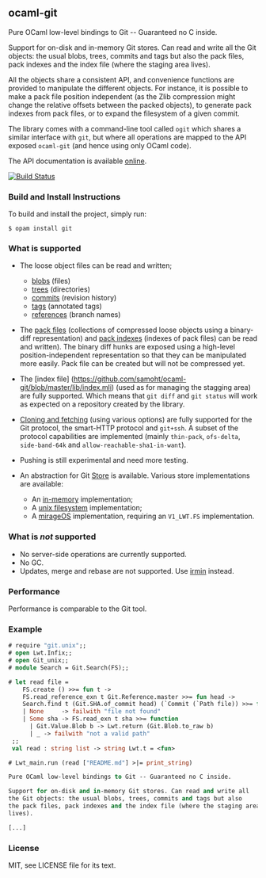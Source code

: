 ## ocaml-git

Pure OCaml low-level bindings to Git -- Guaranteed no C inside.

Support for on-disk and in-memory Git stores. Can read and write all
the Git objects: the usual blobs, trees, commits and tags but also
the pack files, pack indexes and the index file (where the staging area
lives).

All the objects share a consistent API, and convenience functions are
provided to manipulate the different objects. For instance, it is
possible to make a pack file position independent (as the Zlib
compression might change the relative offsets between the packed
objects), to generate pack indexes from pack files, or to expand
the filesystem of a given commit.

The library comes with a command-line tool called `ogit` which shares
a similar interface with `git`, but where all operations are mapped to
the API exposed `ocaml-git` (and hence using only OCaml code).

The API documentation is available
[online](http://mirage.github.io/ocaml-git/).

[![Build Status](https://travis-ci.org/mirage/ocaml-git.png?branch=master)](https://travis-ci.org/mirage/ocaml-git)

### Build and Install Instructions

To build and install the project, simply run:
```
$ opam install git
```

### What is supported

* The loose object files can be read and written;
  - [blobs](http://mirage.github.io/ocaml-git/Blob.html) (files)
  - [trees](http://mirage.github.io/ocaml-git/Tree.html) (directories)
  - [commits](http://mirage.github.io/ocaml-git/Commit.html) (revision history)
  - [tags](http://mirage.github.io/ocaml-git/Tag.html) (annotated tags)
  - [references](http://mirage.github.io/ocaml-git/Reference.html) (branch names)

* The [pack files](http://mirage.github.io/ocaml-git/Pack.html)
  (collections of compressed loose objects using a binary-diff representation)
  and [pack indexes](http://mirage.github.io/ocaml-git/Pack_index.html)
  (indexes of pack files) can be read and
  written). The binary diff hunks are exposed using a high-level
  position-independent representation so that they can be manipulated
  more easily. Pack file can be created but will not be compressed yet.

* The [index file] (https://github.com/samoht/ocaml-git/blob/master/lib/index.mli)
  (used as for managing the stagging area)
  are fully supported. Which means that `git diff` and `git status`
  will work as expected on a repository created by the library.

* [Cloning and fetching](http://mirage.github.io/ocaml-git/Sync.html)
  (using various options) are fully supported for
  the Git protocol, the smart-HTTP protocol and `git+ssh`. A subset
  of the protocol capabilities are implemented (mainly `thin-pack`,
  `ofs-delta`, `side-band-64k` and `allow-reachable-sha1-in-want`).

* Pushing is still experimental and need more testing.

* An abstraction for Git [Store](http://mirage.github.io/ocaml-git/Store.S.html)
  is available. Various store implementations are available:
  - An [in-memory](http://mirage.github.io/ocaml-git/Memory.html) implementation;
  - A [unix filesystem](http://mirage.github.io/ocaml-git/Git_unix.S.FS.html)
    implementation;
  - A [mirageOS](http://mirage.github.io/ocaml-git/Git_mirage.html) implementation,
    requiring an `V1_LWT.FS` implementation.

### What is *not* supported

* No server-side operations are currently supported.
* No GC.
* Updates, merge and rebase are not supported. Use
  [irmin](https://github.com/mirage/irmin) instead.

### Performance

Performance is comparable to the Git tool.

### Example

```ocaml
# require "git.unix";;
# open Lwt.Infix;;
# open Git_unix;;
# module Search = Git.Search(FS);;

# let read file =
    FS.create () >>= fun t ->
    FS.read_reference_exn t Git.Reference.master >>= fun head ->
    Search.find t (Git.SHA.of_commit head) (`Commit (`Path file)) >>= function
    | None     -> failwith "file not found"
    | Some sha -> FS.read_exn t sha >>= function
      | Git.Value.Blob b -> Lwt.return (Git.Blob.to_raw b)
      | _ -> failwith "not a valid path"
 ;;
 val read : string list -> string Lwt.t = <fun>

# Lwt_main.run (read ["README.md"] >|= print_string)

Pure OCaml low-level bindings to Git -- Guaranteed no C inside.

Support for on-disk and in-memory Git stores. Can read and write all
the Git objects: the usual blobs, trees, commits and tags but also
the pack files, pack indexes and the index file (where the staging area
lives).

[...]
```

### License

MIT, see LICENSE file for its text.